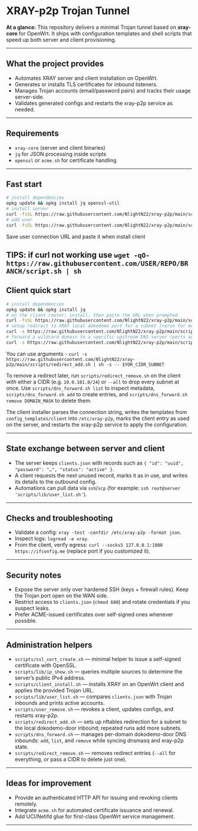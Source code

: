# XRAY-p2p Trojan Tunnel

**At a glance:** This repository delivers a minimal Trojan tunnel based on **xray-core** for OpenWrt. It ships with configuration templates and shell scripts that speed up both server and client provisioning.

---

## What the project provides

- Automates XRAY server and client installation on OpenWrt.
- Generates or installs TLS certificates for inbound listeners.
- Manages Trojan accounts (email/password pairs) and tracks their usage server-side.
- Validates generated configs and restarts the xray-p2p service as needed.

---

## Requirements

- `xray-core` (server and client binaries)
- `jq` for JSON processing inside scripts
- `openssl` or `acme.sh` for certificate handling

---

## Fast start

``` bash
# install dependencies
opkg update && opkg install jq openssl-util
# install server
curl -fsSL https://raw.githubusercontent.com/NlightN22/xray-p2p/main/scripts/server_install.sh | sh
# add user
curl -fsSL https://raw.githubusercontent.com/NlightN22/xray-p2p/main/scripts/user_issue.sh | sh
```
Save user connection URL and paste it when install client

TIPS: if curl not working use `wget -qO- https://raw.githubusercontent.com/USER/REPO/BRANCH/script.sh | sh`
---

## Client quick start
``` bash
# install dependencies
opkg update && opkg install jq
# on the client router: install, then paste the URL when prompted
curl -fsSL https://raw.githubusercontent.com/NlightN22/xray-p2p/main/scripts/client_install.sh | sh
# setup redirect to XRAY local dokodemo port for a subnet (rerun for more)
curl -s https://raw.githubusercontent.com/NlightN22/xray-p2p/main/scripts/redirect_add.sh | sh
# forward a wildcard domain to a specific upstream DNS server (ports auto-increment from 53331)
curl -s https://raw.githubusercontent.com/NlightN22/xray-p2p/main/scripts/dns_forward.sh | sh -s -- add
```
You can use arguments - `curl -s https://raw.githubusercontent.com/NlightN22/xray-p2p/main/scripts/redirect_add.sh | sh -s -- $YOR_CIDR_SUBNET`

To remove a redirect later, run `scripts/redirect_remove.sh` on the client
with either a CIDR (e.g. `10.0.101.0/24`) or `--all` to drop every subnet at once.
Use `scripts/dns_forward.sh list` to inspect metadata, `scripts/dns_forward.sh add` to create entries, and `scripts/dns_forward.sh remove DOMAIN_MASK` to delete them.

The client installer parses the connection string, writes the templates from `config_templates/client` into `/etc/xray-p2p`, marks the client entry as used on the server, and restarts the xray-p2p service to apply the configuration.

---

## State exchange between server and client

- The server keeps `clients.json` with records such as `{ "id": "uuid", "password": "…", "status": "active" }`.
- A client requests the next unused record, marks it as in use, and writes its details to the outbound config.
- Automations can pull data via `ssh`/`scp` (for example: `ssh root@server 'scripts/lib/user_list.sh'`).

---

## Checks and troubleshooting

- Validate a config: `xray -test -confdir /etc/xray-p2p -format json`.
- Inspect logs: `logread -e xray`.
- From the client, verify egress: `curl --socks5 127.0.0.1:1080 https://ifconfig.me` (replace port if you customized it).

---

## Security notes

- Expose the server only over hardened SSH (keys + firewall rules). Keep the Trojan port open on the WAN side.
- Restrict access to `clients.json` (`chmod 600`) and rotate credentials if you suspect leaks.
- Prefer ACME-issued certificates over self-signed ones whenever possible.

---

## Administration helpers

- `scripts/ssl_cert_create.sh` — minimal helper to issue a self-signed certificate with OpenSSL.
- `scripts/lib/ip_show.sh` — queries multiple sources to determine the server’s public IPv4 address.
- `scripts/client_install.sh` — installs XRAY on an OpenWrt client and applies the provided Trojan URL.
- `scripts/lib/user_list.sh` — compares `clients.json` with Trojan inbounds and prints active accounts.
- `scripts/user_remove.sh` — revokes a client, updates configs, and restarts xray-p2p.
- `scripts/redirect_add.sh` — sets up nftables redirection for a subnet to the local dokodemo-door inbound; repeated runs add more subnets.
- `scripts/dns_forward.sh` — manages per-domain dokodemo-door DNS inbounds: `add`, `list`, and `remove` while syncing dnsmasq and xray-p2p state.
- `scripts/redirect_remove.sh` — removes redirect entries (`--all` for everything, or pass a CIDR to delete just one).

---

## Ideas for improvement

- Provide an authenticated HTTP API for issuing and revoking clients remotely.
- Integrate `acme.sh` for automated certificate issuance and renewal.
- Add UCI/Netifd glue for first-class OpenWrt service management.

---
